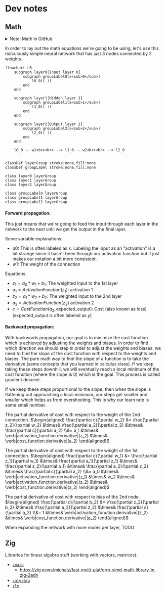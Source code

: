 # Dev notes

## Math

<details>
<summary>Note: Math in GitHub</summary>

For my own reference, GitHub uses MathJax to render LaTeX math equations in Markdown
files. If you want to modify some of the equations, you can use this playground,
https://www.mathjax.org/#demo. I am using the delimiter syntax variant ([added in May
2023](https://github.blog/changelog/2023-05-08-new-delimiter-syntax-for-inline-mathematical-expressions/))
where you start the expression with <code>$\`</code> and end it with <code>\`$</code> in
order to avoid syntax conflicts with GitHub markdown.

</details>


In order to lay out the math equations we're going to be using, let's use this
ridiculously simple neural network that has just 3 nodes connected by 2 weights.

```mermaid
flowchart LR
    subgraph layer0[Input layer 0]
        subgraph groupLabel0[a<sub>0</sub>]
            l0_0(( ))
        end
    end

    subgraph layer1[Hidden layer 1]
        subgraph groupLabel1[a<sub>1</sub>]
            l1_0(( ))
        end
    end

    subgraph layer2[Output layer 2]
        subgraph groupLabel2[a<sub>2</sub>]
            l2_0(( ))
        end
    end

    l0_0 -- w1<br><br> --> l1_0 -- w2<br><br> --> l2_0


classDef layerGroup stroke:none,fill:none
classDef groupLabel stroke:none,fill:none

class layer0 layerGroup
class layer1 layerGroup
class layer2 layerGroup

class groupLabel0 layerGroup
class groupLabel1 layerGroup
class groupLabel2 layerGroup
```

#### Forward propagation:

This just means that we're going to feed the input through each layer in the network to
the next until we get the output in the final layer.

Some variable explanations:

 - $`a0`$: This is often labeled as $`x`$. Labeling the input as an "activation" is a bit strange since it hasn't been through our activation function but it just makes our notation a bit more consistent.
 - $`w1`$: The weight of the connection

Equations:

 - $`z_1 = a_0*w_1 + b_1`$: The weighted input to the 1st layer
 - $`a_1 = ActivationFunction(z_1)`$: activation 1
 - $`z_2 = a_1*w_2 + b_2`$: The weighted input to the 2nd layer
 - $`a_2 = ActivationFunction(z_2)`$ activation 2
 - $`c = CostFunction(a_2, \mathrm{expected\_output})`$: Cost (also known as loss) ($`\mathrm{expected\_output}`$ is often labeled as $`y`$)


#### Backward propagation:

With backwards propagation, our goal is to minimize the cost function which is achieved
by adjusting the weights and biases. In order to find which direction we should step in
order to adjust the weights and biases, we need to find the slope of the cost function
with respect to the weights and biases. The pure math way to find the slope of a
function is to take the derivative (same concepts that you learned in calculus class).
If we keep taking these steps downhill, we will eventually reach a local minimum of the cost
function (where the slope is 0) which is the goal. This process is called gradient descent.

If we keep these steps proportional to the slope, then when the slope is flattening out
approaching a local minimum, our steps get smaller and smaller which helps us from
overshooting. This is why our learn rate is some small number.

The partial derivative of cost with respect to the weight of the 2nd connection.
$`\begin{aligned}
\frac{\partial c}{\partial w_2} &= \frac{\partial z_2}{\partial w_2} &\times& \frac{\partial a_2}{\partial z_2} &\times& \frac{\partial c}{\partial a_2}
\\&= a_1 &\times& \verb|activation_function.derivative|(z_2) &\times& \verb|cost_function.derivative|(a_2)
\end{aligned}`$

The partial derivative of cost with respect to the weight of the 1st connection.
$`\begin{aligned}
\frac{\partial c}{\partial w_1} &= \frac{\partial z_1}{\partial w_1} &\times& \frac{\partial a_1}{\partial z_1} &\times& \frac{\partial z_2}{\partial a_1} &\times& \frac{\partial a_2}{\partial z_2} &\times& \frac{\partial c}{\partial a_2}
\\&= a_0 &\times& \verb|activation_function.derivative|(z_1) &\times& w_2 &\times& \verb|activation_function.derivative|(z_2)  &\times& \verb|cost_function.derivative|(a_2)
\end{aligned}`$

The partial derivative of cost with respect to bias of the 2nd node.
$`\begin{aligned}
\frac{\partial c}{\partial b_2} &= \frac{\partial z_2}{\partial b_2} &\times& \frac{\partial a_2}{\partial z_2} &\times& \frac{\partial c}{\partial a_2}
\\&= 1 &\times& \verb|activation_function.derivative|(z_2) &\times& \verb|cost_function.derivative|(a_2)
\end{aligned}`$

When expanding the network with more nodes per layer, TODO


## Zig

Libraries for linear algebra stuff (working with vectors, matrices).

 - [`zmath`](https://github.com/michal-z/zig-gamedev/tree/main/libs/zmath)
    - https://zig.news/michalz/fast-multi-platform-simd-math-library-in-zig-2adn
 - [`zalgebra`](https://github.com/kooparse/zalgebra)
 - [`zlm`](https://github.com/ziglibs/zlm)

